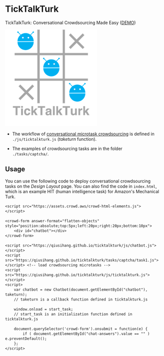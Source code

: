 # TickTalkTurk
TickTalkTurk: Conversational Crowdsourcing Made Easy ([DEMO](https://qiusihang.github.io/ticktalkturk/index.html))

![logo](logo.png)

- The workflow of [conversational microtask crowdsourcing](https://qiusihang.github.io/files/publications/chi2020_worker_engagement.pdf) is defined in `./js/ticktalkturk.js` (*taketurn* function).

- The examples of crowdsourcing tasks are in the folder `./tasks/captcha/`.

## Usage

You can use the following code to deploy conversational crowdsourcing tasks on the *Design Layout* page. You can also find the code in `index.html`, which is an example HIT (human intelligence task) for Amazon's Mechanical Turk.

```
<script src="https://assets.crowd.aws/crowd-html-elements.js"></script>

<crowd-form answer-format="flatten-objects" style="position:absolute;top:5px;left:20px;right:20px;bottom:10px">
    <div id="chatbot"></div>
</crowd-form>

<script src="https://qiusihang.github.io/ticktalkturk/js/chatbot.js"></script>
<script src="https://qiusihang.github.io/ticktalkturk/tasks/captcha/task1.js"></script> <!-- load crowdsourcing microtasks -->
<script src="https://qiusihang.github.io/ticktalkturk/js/ticktalkturk.js"></script>
<script>
    var chatbot = new Chatbot(document.getElementById("chatbot"), taketurn);
    // taketurn is a callback function defined in ticktalkturk.js

    window.onload = start_task;
    // start_task is an initialization function defined in ticktalkturk.js

    document.querySelector('crowd-form').onsubmit = function(e) {
        if ( document.getElementById("chat-answers").value == "" ) e.preventDefault();
    };
</script>
```
